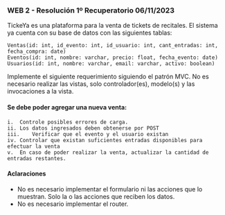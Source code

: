 ### WEB 2 - Resolución  1º Recuperatorio 06/11/2023

TickeYa es una plataforma para la venta de tickets de recitales. El sistema ya cuenta con su base de datos con las siguientes tablas:

```
Ventas(id: int, id_evento: int, id_usuario: int, cant_entradas: int, fecha_compra: date)
Eventos(id: int, nombre: varchar, precio: float, fecha_evento: date)
Usuarios(id: int, nombre: varchar, email: varchar, activo: boolean)
```
Implemente el siguiente requerimiento siguiendo el patrón MVC. No es necesario realizar las vistas, solo controlador(es), modelo(s) y las invocaciones a la vista. 

#### Se debe poder agregar una nueva venta:

    i.  Controle posibles errores de carga. 
    ii. Los datos ingresados deben obtenerse por POST
    iii.    Verificar que el evento y el usuario existan
    iv. Controlar que existan suficientes entradas disponibles para efectuar la venta 
    v.  En caso de poder realizar la venta, actualizar la cantidad de entradas restantes.

#### Aclaraciones

 * No es necesario implementar el formulario ni las acciones que lo muestran. Solo la o las acciones que reciben los datos.
 * No es necesario implementar el router.